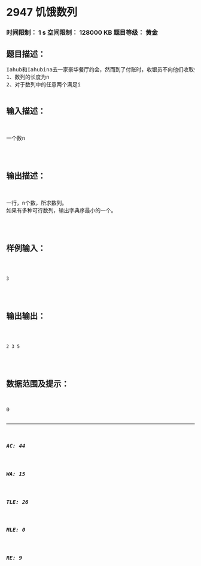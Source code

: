 # 2947 饥饿数列   
### 时间限制： 1 s     空间限制： 128000 KB     题目等级： 黄金  
## 题目描述：  

<pre>
Iahub和Iahubina去一家豪华餐厅约会，然而到了付账时，收银员不向他们收取餐费，而是要求他们写出一个数列。对这个数列的要求如下：
1、数列的长度为n
2、对于数列中的任意两个满足i<j的数ai、aj，要求ai<aj。
3、对于数列中的任意两个满足i<j的数ai、aj，要求ai不能整除aj。
</pre>
  
  
## 输入描述：  

<pre>
一个数n
</pre>
  
  
## 输出描述：  

<pre>
一行，n个数，所求数列。
如果有多种可行数列，输出字典序最小的一个。
</pre>
  
  
## 样例输入：  

<pre><code>
3
</code></pre>
  
  
## 输出输出：  

<pre><code>
2 3 5
</code></pre>
  
  
## 数据范围及提示：  

<pre>
0<n<=105
</pre>
  
  
***  

##### AC: 44  
##### WA: 15  
##### TLE: 26  
##### MLE: 0  
##### RE: 9  
